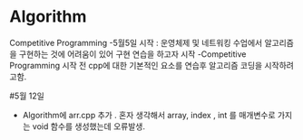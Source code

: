# Algorithm
 Competitive Programming 
-5월5일 시작 : 운영체제 및 네트워킹 수업에서 알고리즘을 구현하는 것에 어려움이 있어 구현 연습을 하고자 시작
-Competitive Programming 시작 전 cpp에 대한 기본적인 요소를 연습후 알고리즘 코딩을 시작하려고함.


#5월 12일 

- Algorithm에 arr.cpp 추가 . 혼자 생각해서 array, index , int 를 매개변수로 가지는 void 함수를 생성했는데 오류발생. 
